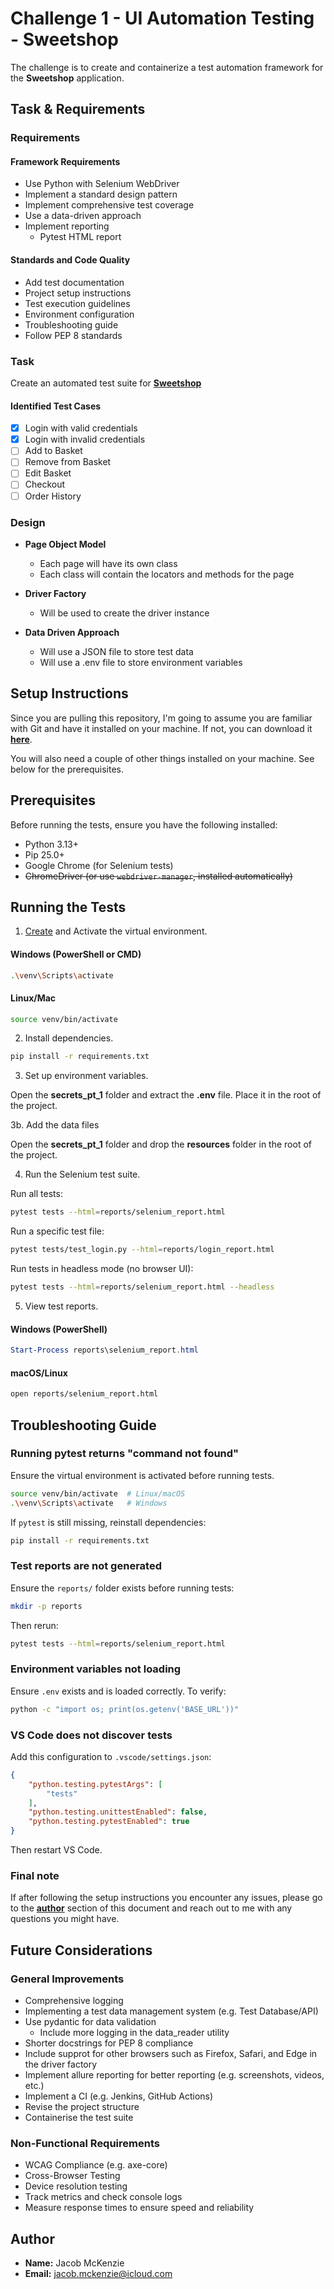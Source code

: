 # **Challenge 1 - UI Automation Testing - Sweetshop**  

The challenge is to create and containerize a test automation framework for the **Sweetshop** application.  

## **Task & Requirements**  

### **Requirements**  

#### **Framework Requirements**  

- Use Python with Selenium WebDriver  
- Implement a standard design pattern  
- Implement comprehensive test coverage  
- Use a data-driven approach  
- Implement reporting
  - Pytest HTML report

#### **Standards and Code Quality**  

- Add test documentation  
- Project setup instructions  
- Test execution guidelines  
- Environment configuration  
- Troubleshooting guide  
- Follow PEP 8 standards  

### **Task**  

Create an automated test suite for **[Sweetshop](https://sweetshop.netlify.app/)** 

#### **Identified Test Cases**  

- [x] Login with valid credentials  
- [x] Login with invalid credentials  
- [ ] Add to Basket  
- [ ] Remove from Basket  
- [ ] Edit Basket
- [ ] Checkout  
- [ ] Order History  

### **Design**  

- **Page Object Model**
  - Each page will have its own class  
  - Each class will contain the locators and methods for the page

- **Driver Factory**
  - Will be used to create the driver instance  

- **Data Driven Approach**
  - Will use a JSON file to store test data
  - Will use a .env file to store environment variables

## **Setup Instructions**  

Since you are pulling this repository, I'm going to assume you are familiar with Git and have it installed on your machine. If not, you can download it **[here](https://git-scm.com/downloads)**.  

You will also need a couple of other things installed on your machine. See below for the prerequisites.    

## **Prerequisites**  

Before running the tests, ensure you have the following installed:  

- Python 3.13+  
- Pip 25.0+  
- Google Chrome (for Selenium tests)  
- ~~ChromeDriver (or use `webdriver-manager`, installed automatically)~~

## **Running the Tests**  

1. [Create](https://docs.python.org/3/library/venv.html) and Activate the virtual environment.  

#### **Windows (PowerShell or CMD)**  

```bash
.\venv\Scripts\activate
```

#### **Linux/Mac**  

```bash
source venv/bin/activate
```

2. Install dependencies.  

```bash
pip install -r requirements.txt
```

3. Set up environment variables.  

Open the **secrets_pt_1**  folder and extract the **.env** file. Place it in the root of the project.

3b. Add the data files

Open the **secrets_pt_1**  folder and drop the **resources** folder in the root of the project.

4. Run the Selenium test suite.  

Run all tests:  

```bash
pytest tests --html=reports/selenium_report.html
```

Run a specific test file:  

```bash
pytest tests/test_login.py --html=reports/login_report.html
```

Run tests in headless mode (no browser UI):

```bash
pytest tests --html=reports/selenium_report.html --headless
```

5. View test reports.  

#### **Windows (PowerShell)**

```powershell
Start-Process reports\selenium_report.html
```

#### **macOS/Linux**

```bash
open reports/selenium_report.html
```

## **Troubleshooting Guide**  

### **Running pytest returns "command not found"**  

Ensure the virtual environment is activated before running tests.  

```bash
source venv/bin/activate  # Linux/macOS
.\venv\Scripts\activate   # Windows
```

If `pytest` is still missing, reinstall dependencies:  

```bash
pip install -r requirements.txt
```

### **Test reports are not generated**  

Ensure the `reports/` folder exists before running tests:  

```bash
mkdir -p reports
```

Then rerun:  

```bash
pytest tests --html=reports/selenium_report.html
```

### **Environment variables not loading**  

Ensure `.env` exists and is loaded correctly. To verify:  

```bash
python -c "import os; print(os.getenv('BASE_URL'))"
```

### **VS Code does not discover tests**  

Add this configuration to `.vscode/settings.json`:  

```json
{
    "python.testing.pytestArgs": [
        "tests"
    ],
    "python.testing.unittestEnabled": false,
    "python.testing.pytestEnabled": true
}
```

Then restart VS Code.

### Final note

If after following the setup instructions you encounter any issues, please go to the **[author](#author)** section of this document and reach out to me with any questions you might have.

## Future Considerations

### General Improvements

- Comprehensive logging
- Implementing a test data management system (e.g. Test Database/API)
- Use pydantic for data validation
  - Include more logging in the data_reader utility
- Shorter docstrings for PEP 8 compliance
- Include supprot for other browsers such as Firefox, Safari, and Edge in the driver factory
- Implement allure reporting for better reporting (e.g. screenshots, videos, etc.)
- Implement a CI (e.g. Jenkins, GitHub Actions)
- Revise the project structure
- Containerise the test suite

### Non-Functional Requirements

- WCAG Compliance (e.g. axe-core)
- Cross-Browser Testing
- Device resolution testing
- Track metrics and check console logs
- Measure response times to ensure speed and reliability

## **Author**  

- **Name:** Jacob McKenzie
- **Email:** jacob.mckenzie@icloud.com
